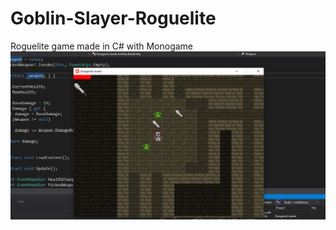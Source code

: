 # Goblin-Slayer-Roguelite
Roguelite game made in C# with Monogame
![alt text](https://github.com/LeviMatias/Goblin-Slayer-Roguelite/blob/master/gs.png)

